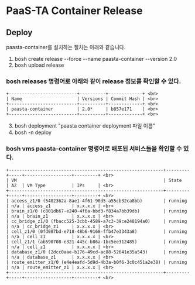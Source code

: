 # PaaS-TA Container Release

## Deploy
paasta-container를 설치하는 절차는 아래와 같습니다. <br>

1. bosh create release --force --name paasta-container --version 2.0 <br>
2. bosh upload release <br>

### bosh releases 명령어로 아래와 같이 release 정보를 확인할 수 있다.

```
+--------------------------+----------+-------------+ <br>
| Name                     | Versions | Commit Hash | <br>
+--------------------------+----------+-------------+ <br>
| paasta-container         | 2.0*     | b857e171    | <br>
+--------------------------+----------+-------------+ <br>
```

3. bosh deployment "paasta container deployment 파일 이름" <br>
4. bosh -n deploy <br>

### bosh vms paasta-container 명령어로 배포된 서비스들을 확인할 수 있다. <br>

```
+-----------------------------------------------------------+---------+-----+------------------+---------+ <br>
| VM                                                        | State   | AZ  | VM Type          | IPs     | <br>
+-----------------------------------------------------------+---------+-----+------------------+---------+ <br>
| access_z1/0 (5482362a-8ae1-4f61-90d5-a55cb32ca8bb)        | running | n/a | access_z1        | x.x.x.x | <br>
| brain_z1/0 (c801db67-e240-4f6a-bbd3-f834a7bb39db)         | running | n/a | brain_z1         | x.x.x.x | <br>
| cc_bridge_z1/0 (fbacc525-3cbb-4589-a7c3-39ce248194a0)     | running | n/a | cc_bridge_z1     | x.x.x.x | <br>
| cell_z1/0 (0fd087bd-e718-48b6-9168-ffb47e3343a8)          | running | n/a | cell_z1          | x.x.x.x | <br>
| cell_z1/1 (ab590708-e321-445c-b86a-1bc5ee312485)          | running | n/a | cell_z1          | x.x.x.x | <br>
| database_z1/0 (2dcc0aae-b176-49cd-ac88-52641e35a543)      | running | n/a | database_z1      | x.x.x.x | <br>
| route_emitter_z1/0 (e4e4eafd-5d9d-4b3a-b0f6-3c0c451a2e38) | running | n/a | route_emitter_z1 | x.x.x.x | <br>
+-----------------------------------------------------------+---------+-----+------------------+---------+ <br>
```
